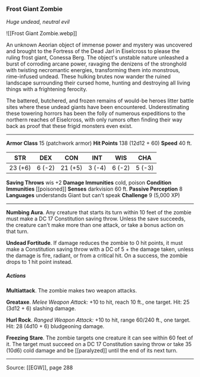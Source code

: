 ### Frost Giant Zombie
_Huge undead, neutral evil_

![[Frost Giant Zombie.webp]]

An unknown Aeorian object of immense power and mystery was uncovered and brought to the Fortress of the Dead Jarl in Eiselcross to please the ruling frost giant, Conessa Berg. The object's unstable nature unleashed a burst of corroding arcane power, ravaging the denizens of the stronghold with twisting necromantic energies, transforming them into monstrous, rime-infused undead. These hulking brutes now wander the ruined landscape surrounding their cursed home, hunting and destroying all living things with a frightening ferocity.

The battered, butchered, and frozen remains of would-be heroes litter battle sites where these undead giants have been encountered. Underestimating these towering horrors has been the folly of numerous expeditions to the northern reaches of Eiselcross, with only rumors often finding their way back as proof that these frigid monsters even exist.




---

**Armor Class** 15 (patchwork armor)
**Hit Points** 138 (12d12 + 60)
**Speed** 40 ft.

| STR     | DEX     | CON     | INT     | WIS     | CHA     |
|---------|---------|---------|---------|---------|---------|
| 23 (+6) | 6 (-2) | 21 (+5) | 3 (-4) | 6 (-2) | 5 (-3) |

**Saving Throws** wis +2
**Damage Immunities** cold, poison
**Condition Immunities** [[poisoned]]
**Senses** darkvision 60 ft.
**Passive Perception** 8
**Languages** understands Giant but can't speak
**Challenge** 9 (5,000 XP)

---

**Numbing Aura**. Any creature that starts its turn within 10 feet of the zombie must make a DC 17 Constitution saving throw. Unless the save succeeds, the creature can't make more than one attack, or take a bonus action on that turn.

**Undead Fortitude**. If damage reduces the zombie to 0 hit points, it must make a Constitution saving throw with a DC of 5 + the damage taken, unless the damage is fire, radiant, or from a critical hit. On a success, the zombie drops to 1 hit point instead.

##### Actions
**Multiattack**. The zombie makes two weapon attacks.

**Greataxe**. _Melee Weapon Attack:_ +10 to hit, reach 10 ft., one target. Hit: 25 (3d12 + 6) slashing damage.

**Hurl Rock**. _Ranged Weapon Attack:_ +10 to hit, range 60/240 ft., one target. Hit: 28 (4d10 + 6) bludgeoning damage.

**Freezing Stare**. The zombie targets one creature it can see within 60 feet of it. The target must succeed on a DC 17 Constitution saving throw or take 35 (10d6) cold damage and be [[paralyzed]] until the end of its next turn.


---

Source: [[EGW]], page 288